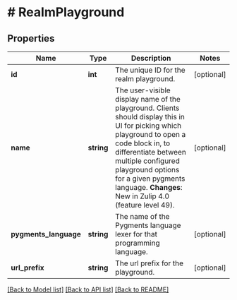 # # RealmPlayground

## Properties

Name | Type | Description | Notes
------------ | ------------- | ------------- | -------------
**id** | **int** | The unique ID for the realm playground. | [optional]
**name** | **string** | The user-visible display name of the playground.  Clients should display this in UI for picking which playground to open a code block in, to differentiate between multiple configured playground options for a given pygments language.  **Changes**: New in Zulip 4.0 (feature level 49). | [optional]
**pygments_language** | **string** | The name of the Pygments language lexer for that programming language. | [optional]
**url_prefix** | **string** | The url prefix for the playground. | [optional]

[[Back to Model list]](../../README.md#models) [[Back to API list]](../../README.md#endpoints) [[Back to README]](../../README.md)
